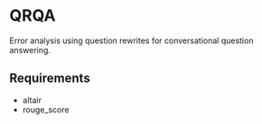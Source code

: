 # QRQA

Error analysis using question rewrites for conversational question answering.

## Requirements

* altair
* rouge_score
